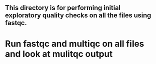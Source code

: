 ## This directory is for performing initial exploratory quality checks on all the files using fastqc.
# Run fastqc and multiqc on all files and look at mulitqc output